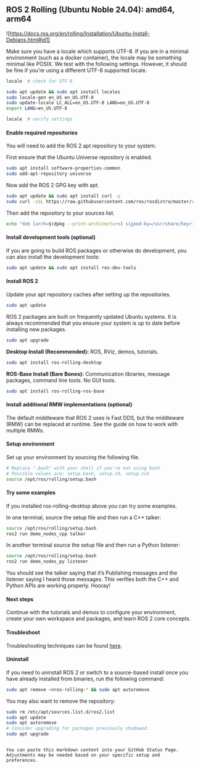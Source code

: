 ## ROS 2 Rolling (Ubuntu Noble 24.04): amd64, arm64

![https://docs.ros.org/en/rolling/Installation/Ubuntu-Install-Debians.html#id1]

Make sure you have a locale which supports UTF-8. If you are in a minimal environment (such as a docker container), the locale may be something minimal like POSIX. We test with the following settings. However, it should be fine if you’re using a different UTF-8 supported locale.

```bash
locale  # check for UTF-8

sudo apt update && sudo apt install locales
sudo locale-gen en_US en_US.UTF-8
sudo update-locale LC_ALL=en_US.UTF-8 LANG=en_US.UTF-8
export LANG=en_US.UTF-8

locale  # verify settings
```

#### Enable required repositories

You will need to add the ROS 2 apt repository to your system.

First ensure that the Ubuntu Universe repository is enabled.

```bash
sudo apt install software-properties-common
sudo add-apt-repository universe
```

Now add the ROS 2 GPG key with apt.

```bash
sudo apt update && sudo apt install curl -y
sudo curl -sSL https://raw.githubusercontent.com/ros/rosdistro/master/ros.key -o /usr/share/keyrings/ros-archive-keyring.gpg
```

Then add the repository to your sources list.

```bash
echo "deb [arch=$(dpkg --print-architecture) signed-by=/usr/share/keyrings/ros-archive-keyring.gpg] http://packages.ros.org/ros2/ubuntu $(. /etc/os-release && echo $UBUNTU_CODENAME) main" | sudo tee /etc/apt/sources.list.d/ros2.list > /dev/null
```

#### Install development tools (optional)

If you are going to build ROS packages or otherwise do development, you can also install the development tools:

```bash
sudo apt update && sudo apt install ros-dev-tools
```

#### Install ROS 2

Update your apt repository caches after setting up the repositories.

```bash
sudo apt update
```

ROS 2 packages are built on frequently updated Ubuntu systems. It is always recommended that you ensure your system is up to date before installing new packages.

```bash
sudo apt upgrade
```

**Desktop Install (Recommended):** ROS, RViz, demos, tutorials.

```bash
sudo apt install ros-rolling-desktop
```

**ROS-Base Install (Bare Bones):** Communication libraries, message packages, command line tools. No GUI tools.

```bash
sudo apt install ros-rolling-ros-base
```

#### Install additional RMW implementations (optional)

The default middleware that ROS 2 uses is Fast DDS, but the middleware (RMW) can be replaced at runtime. See the guide on how to work with multiple RMWs.

#### Setup environment

Set up your environment by sourcing the following file.

```bash
# Replace ".bash" with your shell if you're not using bash
# Possible values are: setup.bash, setup.sh, setup.zsh
source /opt/ros/rolling/setup.bash
```

#### Try some examples

If you installed ros-rolling-desktop above you can try some examples.

In one terminal, source the setup file and then run a C++ talker:

```bash
source /opt/ros/rolling/setup.bash
ros2 run demo_nodes_cpp talker
```

In another terminal source the setup file and then run a Python listener:

```bash
source /opt/ros/rolling/setup.bash
ros2 run demo_nodes_py listener
```

You should see the talker saying that it’s Publishing messages and the listener saying I heard those messages. This verifies both the C++ and Python APIs are working properly. Hooray!

#### Next steps

Continue with the tutorials and demos to configure your environment, create your own workspace and packages, and learn ROS 2 core concepts.

#### Troubleshoot

Troubleshooting techniques can be found [here](#).

#### Uninstall

If you need to uninstall ROS 2 or switch to a source-based install once you have already installed from binaries, run the following command:

```bash
sudo apt remove ~nros-rolling-* && sudo apt autoremove
```

You may also want to remove the repository:

```bash
sudo rm /etc/apt/sources.list.d/ros2.list
sudo apt update
sudo apt autoremove
# Consider upgrading for packages previously shadowed.
sudo apt upgrade
```
```

You can paste this markdown content into your GitHub Status Page. Adjustments may be needed based on your specific setup and preferences.
